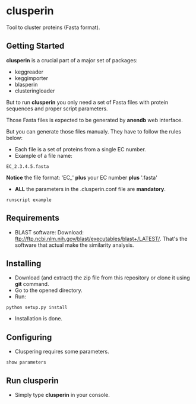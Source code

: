 # clusperin
Tool to cluster proteins (Fasta format).

## Getting Started

**clusperin** is a crucial part of a major set of packages: 

* keggreader
* keggimporter
* blasperin
* clusteringloader

But to run **clusperin** you only need a set of Fasta files with protein sequences and proper script parameters.

Those Fasta files is expected to be generated by **anendb** web interface.

But you can generate those files manualy. They have to follow the rules below:

* Each file is a set of proteins from a single EC number.
* Example of a file name:

```
EC_2.3.4.5.fasta
```

**Notice** the file format: 'EC\_' **plus** your EC number **plus** '.fasta'

* **ALL** the parameters in the .clusperin.conf file are **mandatory**.

```
runscript example
```

## Requirements

* BLAST software: Download: ftp://ftp.ncbi.nlm.nih.gov/blast/executables/blast+/LATEST/. That's the software that actual make the similarity analysis.

## Installing

* Download (and extract) the zip file from this repository or clone it using **git** command.
* Go to the opened directory.
* Run:

```
python setup.py install
```

* Installation is done.


## Configuring

* Cluspering requires some parameters. 

```
show parameters
```

## Run clusperin

* Simply type **clusperin** in your console.






